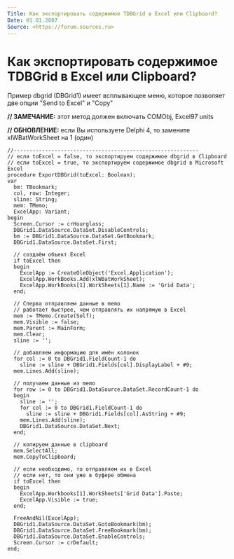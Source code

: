 ```yaml
---
Title: Как экспортировать содержимое TDBGrid в Excel или Clipboard?
Date: 01.01.2007
Source: <https://forum.sources.ru>
---
```



Как экспортировать содержимое TDBGrid в Excel или Clipboard?
============================================================

Пример dbgrid (DBGrid1) имеет всплывающее меню, которое позволяет две
опции "Send to Excel" и "Copy"

**// ЗАМЕЧАНИЕ:** этот метод должен включать COMObj, Excel97 units

**// ОБНОВЛЕНИЕ:** если Вы используете Delphi 4, то замените xlWBatWorkSheet
на 1 (один)

    //----------------------------------------------------------- 
    // если toExcel = false, то экспортируем содержимое dbgrid в Clipboard 
    // если toExcel = true, то экспортируем содержимое dbgrid в Microsoft Excel 
    procedure ExportDBGrid(toExcel: Boolean); 
    var 
      bm: TBookmark; 
      col, row: Integer; 
      sline: String; 
      mem: TMemo; 
      ExcelApp: Variant; 
    begin 
      Screen.Cursor := crHourglass; 
      DBGrid1.DataSource.DataSet.DisableControls; 
      bm := DBGrid1.DataSource.DataSet.GetBookmark; 
      DBGrid1.DataSource.DataSet.First; 
     
      // создаём объект Excel
      if toExcel then 
      begin 
        ExcelApp := CreateOleObject('Excel.Application'); 
        ExcelApp.WorkBooks.Add(xlWBatWorkSheet); 
        ExcelApp.WorkBooks[1].WorkSheets[1].Name := 'Grid Data'; 
      end; 
     
      // Сперва отправляем данные в memo 
      // работает быстрее, чем отправлять их напрямую в Excel
      mem := TMemo.Create(Self); 
      mem.Visible := false; 
      mem.Parent := MainForm; 
      mem.Clear; 
      sline := ''; 
     
      // добавляем информацию для имён колонок
      for col := 0 to DBGrid1.FieldCount-1 do 
        sline := sline + DBGrid1.Fields[col].DisplayLabel + #9; 
      mem.Lines.Add(sline); 
     
      // получаем данные из memo 
      for row := 0 to DBGrid1.DataSource.DataSet.RecordCount-1 do 
      begin 
        sline := ''; 
        for col := 0 to DBGrid1.FieldCount-1 do 
          sline := sline + DBGrid1.Fields[col].AsString + #9; 
        mem.Lines.Add(sline); 
        DBGrid1.DataSource.DataSet.Next; 
      end; 
     
      // копируем данные в clipboard 
      mem.SelectAll; 
      mem.CopyToClipboard; 
     
      // если необходимо, то отправляем их в Excel
      // если нет, то они уже в буфере обмена
      if toExcel then 
      begin 
        ExcelApp.Workbooks[1].WorkSheets['Grid Data'].Paste; 
        ExcelApp.Visible := true; 
      end; 
     
      FreeAndNil(ExcelApp); 
      DBGrid1.DataSource.DataSet.GotoBookmark(bm); 
      DBGrid1.DataSource.DataSet.FreeBookmark(bm); 
      DBGrid1.DataSource.DataSet.EnableControls; 
      Screen.Cursor := crDefault; 
    end;

